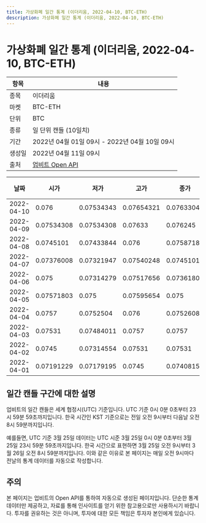 ```yaml
---
title: 가상화폐 일간 통계 (이더리움, 2022-04-10, BTC-ETH)
description: 가상화폐 일간 통계 (이더리움, 2022-04-10, BTC-ETH)
---
```



가상화폐 일간 통계 (이더리움, 2022-04-10, BTC-ETH)
===

|항목|내용|
|--|--|
|종목|이더리움|
|마켓|BTC-ETH|
|단위|BTC|
|종류|일 단위 캔들 (10일치)|
|기간|2022년 04월 01일 09시 - 2022년 04월 10일 09시|
|생성일|2022년 04월 11일 09시|
|출처|[업비트 Open API](https://docs.upbit.com)|


|날짜|시가|저가|고가|종가|비고|
|--|--|--|--|--|--|
|2022-04-10|0.076|0.07534343|0.07654321|0.07633044|    |
|2022-04-09|0.07534308|0.07534308|0.07633|0.076245|    |
|2022-04-08|0.0745101|0.07433844|0.076|0.07587189|    |
|2022-04-07|0.07376008|0.07321947|0.07540248|0.07451011|    |
|2022-04-06|0.075|0.07314279|0.07517656|0.07361807|    |
|2022-04-05|0.07571803|0.075|0.07595654|0.075|    |
|2022-04-04|0.0757|0.0752504|0.076|0.07526088|    |
|2022-04-03|0.07531|0.07484011|0.0757|0.0757|    |
|2022-04-02|0.0745|0.07314554|0.07531|0.07531|    |
|2022-04-01|0.07191229|0.07179195|0.0745|0.07408157|    |


일간 캔들 구간에 대한 설명
---


업비트의 일간 캔들은 세계 협정시(UTC) 기준입니다. 
UTC 기준 0시 0분 0초부터 23시 59분 59초까지입니다. 
한국 시간인 KST 기준으로는 전일 오전 9시부터 다음날 오전 8시 59분까지입니다. 


예를들면, UTC 기준 3월 25일 데이터는 UTC 시준 3월 25일 0시 0분 0초부터 3월 25일 23시 59분 59초까지입니다. 
한국 시간으로 표현하면 3월 25일 오전 9시부터 3월 26일 오전 8시 59분까지입니다. 
이와 같은 이유로 본 페이지는 매일 오전 9시마다 전날의 통계 데이터를 자동으로 작성합니다. 


주의
---


본 페이지는 업비트의 Open API를 통하여 자동으로 생성된 페이지입니다. 
단순한 통계 데이터만 제공하고, 자료를 통해 인사이트를 얻기 위한 참고용으로만 사용하시기 바랍니다. 
투자를 권유하는 것은 아니며, 투자에 대한 모든 책임은 투자자 본인에게 있습니다. 
